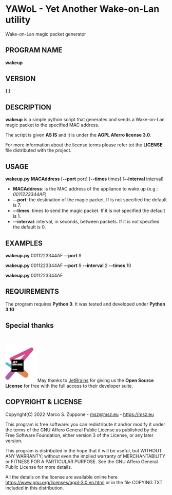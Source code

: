 # YAWoL - Yet Another Wake-on-Lan utility
Wake-on-Lan magic packet generator

## PROGRAM NAME
 **wakeup**
## VERSION

**1.1**

## DESCRIPTION
**wakeup** is a simple python script that generates and sends a Wake-on-Lan magic packet to the specified MAC address.

The script is given **AS IS** and it is under the **AGPL Aferro license 3.0**.

For more information about the license terms please refer tot the **LICENSE** file distributed with the project.
## USAGE

**wakeup.py** **MACAddress** [**--port** port] [**--times** times] [**--interval** interval]
- **MACAddress**: is the MAC address of the appliance to wake up (e.g.: *0011223344AF*)
- **--port**: the destination of the magic packet. If is not specified the default is 7.
- **--times**: times to send the magic packet. If it is not specified the default is 1.
- **--interval**: interval, in seconds, between packets. If it is not specified the default is 0.
## EXAMPLES

**wakeup.py** 0011223344AF **--port** 9

**wakeup.py** 0011223344AF **--port** 9 **--interval** 2 **--times** 10

**wakeup.py** 0011223344AF

## REQUIREMENTS
The program requires **Python 3**. It was tested and developed under **Python 3.10**

## Special thanks
&nbsp;

<a href="https://www.jetbrains.com/?from=WoL"><img src=images/jetbrains-variant-3.png width=100></a>May thanks to <a href="https://www.jetbrains.com/?from=WoL">JetBrains</a> for giving us the <b>Open Source License</b> for free with the full access to their developer suite.

## COPYRIGHT & LICENSE
  Copyright(C) 2022  Marco S. Zuppone - msz@msz.eu - https://msz.eu

  This program is free software: you can redistribute it and/or modify
  it under the terms of the GNU Affero General Public License as
  published by the Free Software Foundation, either version 3 of the
  License, or any later version.

  This program is distributed in the hope that it will be useful,
   but WITHOUT ANY WARRANTY; without even the implied warranty of
   MERCHANTABILITY or FITNESS FOR A PARTICULAR PURPOSE. See the
   GNU Affero General Public License for more details.
   
   All the details on the license are available online 
   here https://www.gnu.org/licenses/agpl-3.0.en.html or in the 
   file COPYING.TXT included in this distribution.
